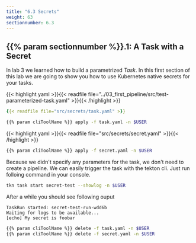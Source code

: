 ```yaml
---
title: "6.3 Secrets"
weight: 63
sectionnumber: 6.3
---
```



## {{% param sectionnumber %}}.1: A Task with a Secret

In lab 3 we learned how to build a parametrized *Task*. In this first section of this lab we are going to show you how to use Kubernetes native secrets for your tasks.


{{< highlight yaml >}}{{< readfile file="../03_first_pipeline/src/test-parameterized-task.yaml" >}}{{< /highlight >}}


```yaml
{{< readfile file="src/secrets/task.yaml" >}}
```


```bash
{{% param cliToolName %}} apply -f task.yaml -n $USER
```


{{< highlight yaml >}}{{< readfile file="src/secrets/secret.yaml" >}}{{< /highlight >}}

```bash
{{% param cliToolName %}} apply -f secret.yaml -n $USER
```

Because we didn't specify any parameters for the task, we don't need to create a pipeline. We can easily trigger the task with the tekton cli.
Just run folloing command in your console.

```bash
tkn task start secret-test --showlog -n $USER
```

After a while you should see following ouput

```console
TaskRun started: secret-test-run-wdd6b
Waiting for logs to be available...
[echo] My secret is foobar
```

```bash
{{% param cliToolName %}} delete -f task.yaml -n $USER
{{% param cliToolName %}} delete -f secret.yaml -n $USER
```
